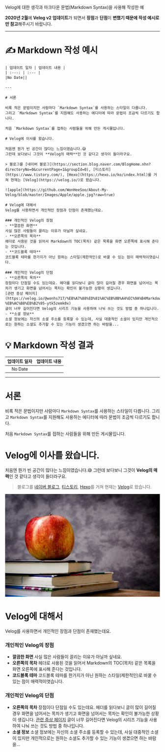 Velog에 대한 생각과 마크다운 문법(Markdown Syntax)을 사용해 작성한 예

**2020년 2월**에 **Velog v2 업데이트**가 되면서 **장점**과 **단점**이 **변했기 때문에 작성 예시로만 참고**해주시기 바랍니다. 

---

# ✍ Markdown 작성 예시
```
| 업데이트 일자 | 업데이트 내용 |
| :---: | :--- |
|No Date||

---

# 서론

비록 적은 문법이지만 사람마다 `Markdown Syntax`를 사용하는 스타일이 다릅니다.
그리고 `Markdown Syntax`를 지원해도 사용하는 에디터에 따라 문법이 조금씩 다르기도 합니다.

처음 `Markdown Syntax`를 접하는 사람들을 위해 만든 게시물입니다.

# Velog에 이사를 왔습니다.

처음엔 뭔가 빈 공간이 많다는 느낌이였습니다.😅
그런데 보다보니 그것이 **Velog의 매력**인 것 같다고 생각이 들더라구요.

> 블로그를 [네이버 블로그](https://section.blog.naver.com/BlogHome.nhn?directoryNo=0&currentPage=1&groupId=0), [티스토리](https://www.tistory.com/), [Hexo](https://hexo.io/ko/index.html)를 거쳐 현재는 [Velog](https://velog.io/)로 왔습니다.

![apple](https://github.com/WonHeeSoo/About-My-Velog/blob/master/Images/Apple/apple.jpg?raw=true)

# Velog에 대해서
Velog를 사용하면서 개인적인 장점과 단점이 존재했는데요.

### 개인적인 Velog의 장점
- **깔끔한 화면**
사실 많은 사람들이 끌리는 이유가 아닐까 싶네요.
- **오른쪽의 목차**
헤더로 사용된 것을 읽어서 Markdown의 TOC(목차) 같은 목록을 화면 오른쪽에 표시해 준다는 것입니다.
- **코드블록 테마**
코드블록 테마를 한가지가 아닌 원하는 스타일(제한적인)로 바꿀 수 있는 점이 매력적이엿습니다.

### 개인적인 Velog의 단점
- **오른쪽의 목차**
장점이다 단점일 수도 있는데요. 헤더를 읽다보니 글이 많이 길어질 경우 화면을 넘어서는 목차가 생기고 화면을 넘어서는 목차는 확인이 불가능한 상황이 생깁니다.
[관련 증상 페이지](https://velog.io/@wonhs717/%EB%A7%88%ED%81%AC%EB%8B%A4%EC%9A%B4Markdown-%EB%AC%B8%EB%B2%95-ytk5zemk0x)
글이 너무 길어진다면 Velog의 시리즈 기능을 사용하여 나눠 쓰는 것도 방법 중 하나입니다.
- **소셜 정보**
소셜 정보에는 자신의 소셜 주소를 등록할 수 있는데, 사실 대중적인 소셜이 있지만 개인적으로는 원하는 소셜도 추가할 수 있는 기능이 생겼으면 하는 바람을...
```

# 💡 Markdown 작성 결과

| 업데이트 일자 | 업데이트 내용 |
| :---: | :--- |
|No Date||

---

# 서론

비록 적은 문법이지만 사람마다 `Markdown Syntax`를 사용하는 스타일이 다릅니다.
그리고 `Markdown Syntax`를 지원해도 사용하는 에디터에 따라 문법이 조금씩 다르기도 합니다.

처음 `Markdown Syntax`를 접하는 사람들을 위해 만든 게시물입니다.

# Velog에 이사를 왔습니다.

처음엔 뭔가 빈 공간이 많다는 느낌이였습니다.😅
그런데 보다보니 그것이 **Velog의 매력**인 것 같다고 생각이 들더라구요.

> 블로그를 [네이버 블로그](https://section.blog.naver.com/BlogHome.nhn?directoryNo=0&currentPage=1&groupId=0), [티스토리](https://www.tistory.com/), [Hexo](https://hexo.io/ko/index.html)를 거쳐 현재는 [Velog](https://velog.io/)로 왔습니다.

![apple](https://github.com/WonHeeSoo/About-My-Velog/blob/master/Images/Apple/apple.jpg?raw=true)

# Velog에 대해서
Velog를 사용하면서 개인적인 장점과 단점이 존재했는데요.

### 개인적인 Velog의 장점
- **깔끔한 화면**
사실 많은 사람들이 끌리는 이유가 아닐까 싶네요.
- **오른쪽의 목차**
헤더로 사용된 것을 읽어서 Markdown의 TOC(목차) 같은 목록을 화면 오른쪽에 표시해 준다는 것입니다.
- **코드블록 테마**
코드블록 테마를 한가지가 아닌 원하는 스타일(제한적인)로 바꿀 수 있는 점이 매력적이엿습니다.

### 개인적인 Velog의 단점
- **오른쪽의 목차**
장점이다 단점일 수도 있는데요. 헤더를 읽다보니 글이 많이 길어질 경우 화면을 넘어서는 목차가 생기고 화면을 넘어서는 목차는 확인이 불가능한 상황이 생깁니다.
[관련 증상 페이지](https://velog.io/@wonhs717/%EB%A7%88%ED%81%AC%EB%8B%A4%EC%9A%B4Markdown-%EB%AC%B8%EB%B2%95-ytk5zemk0x)
글이 너무 길어진다면 Velog의 시리즈 기능을 사용하여 나눠 쓰는 것도 방법 중 하나입니다.
- **소셜 정보**
소셜 정보에는 자신의 소셜 주소를 등록할 수 있는데, 사실 대중적인 소셜이 있지만 개인적으로는 원하는 소셜도 추가할 수 있는 기능이 생겼으면 하는 바람을...